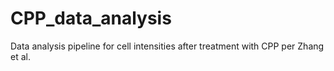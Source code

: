 # CPP_data_analysis
Data analysis pipeline for cell intensities after treatment with CPP per Zhang et al.
